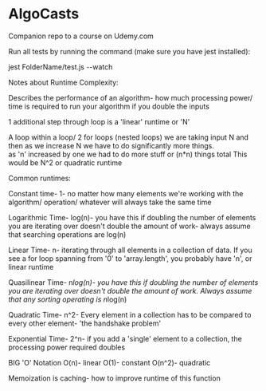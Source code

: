 # AlgoCasts

Companion repo to a course on Udemy.com

Run all tests by running the command (make sure you have jest installed):

jest FolderName/test.js --watch

Notes about Runtime Complexity:

Describes the performance of an algorithm- how much processing power/ time is required to run your algorithm if you double the inputs

1 additional step through loop is a 'linear' runtime or 'N'

A loop within a loop/ 2 for loops (nested loops) we are taking input N and then as we increase N we have to do significantly more things.  
 as 'n' increased by one we had to do more stuff or (n\*n) things total
This would be N^2 or quadratic runtime

Common runtimes:

Constant time- 1- no matter how many elements we're working with the algorithm/ operation/ whatever will always take the same time

Logarithmic Time- log(n)- you have this if doubling the number of elements you are iterating over doesn't double the amount of work- always assume that searching operations are log(n)

Linear Time- n- iterating through all elements in a collection of data. If you see a for loop spanning from '0' to 'array.length', you probably have 'n', or linear runtime

Quasilinear Time- n*log(n)- you have this if doubling the number of elements you are iterating over doesn't double the amount of work. Always assume that any sorting operating is n*log(n)

Quadratic Time- n^2- Every element in a collection has to be compared to every other element- 'the handshake problem'

Exponential Time- 2^n- if you add a 'single' element to a collection, the processing power required doubles

BIG 'O' Notation
O(n)- linear
O(1)- constant
O(n^2)- quadratic

Memoization is caching- how to improve runtime of this function
